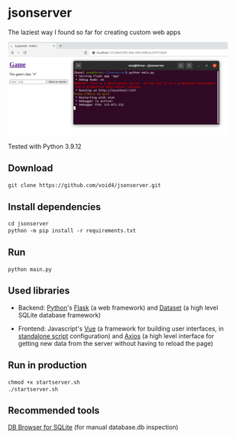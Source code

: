 # jsonserver

The laziest way I found so far for creating custom web apps

![image preview](preview.png)

Tested with Python 3.9.12

## Download

```git clone https://github.com/void4/jsonserver.git```

## Install dependencies

```
cd jsonserver
python -m pip install -r requirements.txt
```

## Run

```python main.py```

## Used libraries

- Backend: [Python](https://www.python.org/)'s [Flask](https://flask.palletsprojects.com/en/2.2.x/quickstart/) (a web framework) and [Dataset](https://dataset.readthedocs.io/) (a high level SQLite database framework)

- Frontend: Javascript's [Vue](https://vuejs.org/guide/extras/ways-of-using-vue.html) (a framework for building user interfaces, in [standalone script](https://vuejs.org/guide/extras/ways-of-using-vue.html) configuration) and [Axios](https://github.com/axios/axios) (a high level interface for getting new data from the server without having to reload the page)

## Run in production

```
chmod +x startserver.sh
./startserver.sh
```

## Recommended tools

[DB Browser for SQLite](https://sqlitebrowser.org/) (for manual database.db inspection)
